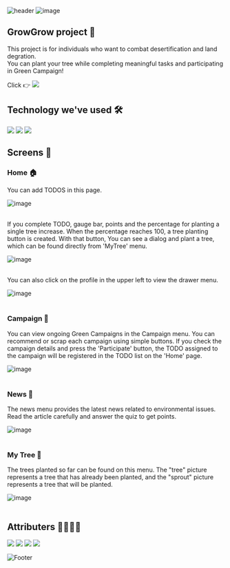 ![header](https://capsule-render.vercel.app/api?type=waving&color=41B06B&height=300&section=header&text=GrowGrow&fontSize=90&fontColor=FFFFFF)
![image](https://github.com/DSCHUFS/Solution-Challenge-2022-GrowGrow/blob/master/images/Icon.png)

## GrowGrow project 🌳
This project is for individuals who want to combat desertification and land degration.<br>
You can plant your tree while completing meaningful tasks and participating in Green Campaign!

Click 👉 <a href="https://youtu.be/PLamOjb9Eoo"><img src="https://img.shields.io/badge/DemoVideo-FF0000?style=flat-square&logo=youtube&logoColor=white"/></a><br>

## Technology we've used 🛠
<img src="https://img.shields.io/badge/Flutter-02569B?style=flat-square&logo=flutter&logoColor=white"/> <img src="https://img.shields.io/badge/Firebase-FFCA28?style=flat-square&logo=firebase&logoColor=white"/> <img src="https://img.shields.io/badge/GoogleMaps-4285F4?style=flat-square&logo=googlemaps&logoColor=white"/>
<br>

## Screens 📱
### Home 🏠

You can add TODOS in this page.

![image](https://github.com/DSCHUFS/Solution-Challenge-2022-GrowGrow/blob/master/READMEfiles/01_Home_addTodo.gif)<br><br>


If you complete TODO, gauge bar, points and the percentage for planting a single tree increase.
When the percentage reaches 100, a tree planting button is created.
With that button, You can see a dialog and plant a tree, which can be found directly from 'MyTree' menu.

![image](https://github.com/DSCHUFS/Solution-Challenge-2022-GrowGrow/blob/master/READMEfiles/02_Home_completeTodo.gif)<br><br>


You can also click on the profile in the upper left to view the drawer menu.

![image](https://github.com/DSCHUFS/Solution-Challenge-2022-GrowGrow/blob/master/READMEfiles/03_Home_drawer.gif)<br><br>



### Campaign 📢

You can view ongoing Green Campaigns in the Campaign menu. You can recommend or scrap each campaign using simple buttons. If you check the campaign details and press the 'Participate' button, the TODO assigned to the campaign will be registered in the TODO list on the 'Home' page.

![image](https://github.com/DSCHUFS/Solution-Challenge-2022-GrowGrow/blob/master/READMEfiles/04_Campaign.gif)<br><br>


### News 📰

The news menu provides the latest news related to environmental issues. Read the article carefully and answer the quiz to get points.

![image](https://github.com/DSCHUFS/Solution-Challenge-2022-GrowGrow/blob/master/READMEfiles/05_News.gif)<br><br>


### My Tree 🌲

The trees planted so far can be found on this menu. The "tree" picture represents a tree that has already been planted, and the "sprout" picture represents a tree that will be planted.

![image](https://github.com/DSCHUFS/Solution-Challenge-2022-GrowGrow/blob/master/READMEfiles/06_MyTree.gif)<br><br>


## Attributers 👩‍💻👨‍💻
<a href="https://github.com/Kangsoyeong"><img src="https://img.shields.io/badge/Kang Soyeong-black?style=social-square&logo=github&logoColor=white"/></a>
<a href="https://github.com/z5zH0"><img src="https://img.shields.io/badge/Kim Yejin-black?style=social-square&logo=github&logoColor=white"/></a>
<a href="https://github.com/park-hyunbin"><img src="https://img.shields.io/badge/Park Hyunbin-black?style=social-square&logo=github&logoColor=white"/></a>
<a href="https://github.com/ShinHyeongcheol"><img src="https://img.shields.io/badge/Shin Hyeongcheol-black?style=social-square&logo=github&logoColor=white"/></a>


![Footer](https://capsule-render.vercel.app/api?type=waving&color=41B06B&height=200&section=footer)

